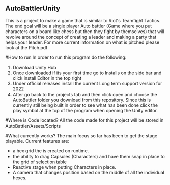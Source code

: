 ## AutoBattlerUnity

This is a project to make a game that is similar to Riot's Teamfight Tactics. The end goal will be a single player Auto battler (Game where you put characters on a board like chess but then they fight by themselves) 
that will revolve around the concept of creating a leader and making a party that helps your leader. For more current information on what is pitched please look at the Pitch.pdf

#How to run
In order to run this program do the following:
1. Download Unity Hub
2. Once downloaded if its your first time go to Installs on the side bar and click install Editor in the top right
3. Under official releases install the current Long term support version for 2022
4. After go back to the projects tab and then click open and choose the AutoBattler folder you download from this repository.
Since this is currently still being built in order to see what has been done click the play symbol at the top of the program when opening the Unity editor.

#Where is Code located?
All the code made for this project will be stored in AutoBattler/Assets/Scripts

#What currently works?
The main focus so far has been to get the stage playable. Current features are:
- a hex grid the is created on runtime.
- the ability to drag Capsules (Characters) and have them snap in place to the grid of selection table
- Reactive stage when putting Characters in place.
- A camera that changes position based on the middle of all the individual hexes.
